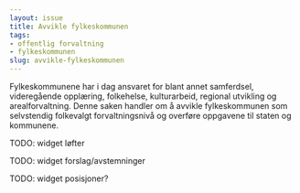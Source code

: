 ```yaml
---
layout: issue
title: Avvikle fylkeskommunen
tags:
- offentlig forvaltning
- fylkeskommunen
slug: avvikle-fylkeskommunen
---
```


Fylkeskommunene har i dag ansvaret for blant annet samferdsel, videregående opplæring, folkehelse, kulturarbeid, regional utvikling og arealforvaltning. Denne saken handler om å avvikle fylkeskommunen som selvstendig folkevalgt forvaltningsnivå og overføre oppgavene til staten og kommunene.

TODO: widget løfter

TODO: widget forslag/avstemninger

TODO: widget posisjoner?

